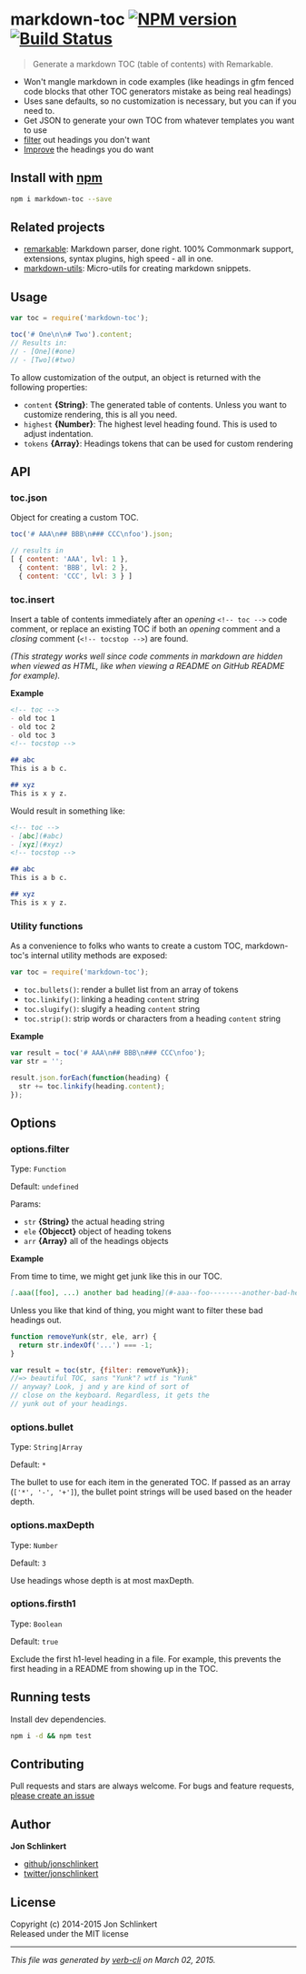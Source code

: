 # markdown-toc [![NPM version](https://badge.fury.io/js/markdown-toc.svg)](http://badge.fury.io/js/markdown-toc)  [![Build Status](https://travis-ci.org/jonschlinkert/markdown-toc.svg)](https://travis-ci.org/jonschlinkert/markdown-toc) 

> Generate a markdown TOC (table of contents) with Remarkable.

- Won't mangle markdown in code examples (like headings in gfm fenced code blocks that other TOC generators mistake as being real headings)
- Uses sane defaults, so no customization is necessary, but you can if you need to.
- Get JSON to generate your own TOC from whatever templates you want to use
- [filter](#filter-headings) out headings you don't want
- [Improve](#titleize) the headings you do want


## Install with [npm](npmjs.org)

```bash
npm i markdown-toc --save
```

## Related projects

* [remarkable](https://github.com/jonschlinkert/remarkable): Markdown parser, done right. 100% Commonmark support, extensions, syntax plugins, high speed - all in one.
* [markdown-utils](https://github.com/jonschlinkert/markdown-utils): Micro-utils for creating markdown snippets.

## Usage

```js
var toc = require('markdown-toc');

toc('# One\n\n# Two').content;
// Results in:
// - [One](#one)
// - [Two](#two)
```

To allow customization of the output, an object is returned with the following properties:

 - `content` **{String}**: The generated table of contents. Unless you want to customize rendering, this is all you need.
 - `highest` **{Number}**: The highest level heading found. This is used to adjust indentation. 
 - `tokens` **{Array}**: Headings tokens that can be used for custom rendering


## API

### toc.json

Object for creating a custom TOC. 

```js
toc('# AAA\n## BBB\n### CCC\nfoo').json;

// results in
[ { content: 'AAA', lvl: 1 },
  { content: 'BBB', lvl: 2 },
  { content: 'CCC', lvl: 3 } ]
```


### toc.insert

Insert a table of contents immediately after an _opening_ `<!-- toc -->` code comment, or replace an existing TOC if both an _opening_ comment and a _closing_ comment (`<!-- tocstop -->`) are found. 

_(This strategy works well since code comments in markdown are hidden when viewed as HTML, like when viewing a README on GitHub README for example)._

**Example**

```markdown
<!-- toc -->
- old toc 1
- old toc 2
- old toc 3
<!-- tocstop -->

## abc
This is a b c.

## xyz
This is x y z.
```

Would result in something like:

```markdown
<!-- toc -->
- [abc](#abc)
- [xyz](#xyz)
<!-- tocstop -->

## abc
This is a b c.

## xyz
This is x y z.
```

### Utility functions

As a convenience to folks who wants to create a custom TOC, markdown-toc's internal utility methods are exposed:

```js
var toc = require('markdown-toc');
```
- `toc.bullets()`: render a bullet list from an array of tokens
- `toc.linkify()`: linking a heading `content` string
- `toc.slugify()`: slugify a heading `content` string 
- `toc.strip()`: strip words or characters from a heading `content` string 

**Example**

```js
var result = toc('# AAA\n## BBB\n### CCC\nfoo');
var str = '';

result.json.forEach(function(heading) {
  str += toc.linkify(heading.content);
});
```

## Options

### options.filter

Type: `Function`

Default: `undefined`

Params: 

 - `str` **{String}** the actual heading string
 - `ele` **{Objecct}** object of heading tokens
 - `arr` **{Array}** all of the headings objects

**Example**

From time to time, we might get junk like this in our TOC. 

```markdown
[.aaa([foo], ...) another bad heading](#-aaa--foo--------another-bad-heading)
```

Unless you like that kind of thing, you might want to filter these bad headings out.

```js
function removeYunk(str, ele, arr) {
  return str.indexOf('...') === -1;
}

var result = toc(str, {filter: removeYunk});
//=> beautiful TOC, sans "Yunk"? wtf is "Yunk" 
// anyway? Look, j and y are kind of sort of 
// close on the keyboard. Regardless, it gets the 
// yunk out of your headings.
```


### options.bullet

Type: `String|Array`

Default: `*`

The bullet to use for each item in the generated TOC. If passed as an array (`['*', '-', '+']`), the bullet point strings will be used based on the header depth.


### options.maxDepth

Type: `Number`

Default: `3`

Use headings whose depth is at most maxDepth.


### options.firsth1

Type: `Boolean`

Default: `true`

Exclude the first h1-level heading in a file. For example, this prevents the first heading in a README from showing up in the TOC.


## Running tests
Install dev dependencies.

```bash
npm i -d && npm test
```



## Contributing
Pull requests and stars are always welcome. For bugs and feature requests, [please create an issue](https://github.com/jonschlinkert/markdown-toc/issues)

## Author

**Jon Schlinkert**
 
+ [github/jonschlinkert](https://github.com/jonschlinkert)
+ [twitter/jonschlinkert](http://twitter.com/jonschlinkert) 

## License
Copyright (c) 2014-2015 Jon Schlinkert  
Released under the MIT license

***

_This file was generated by [verb-cli](https://github.com/assemble/verb-cli) on March 02, 2015._
